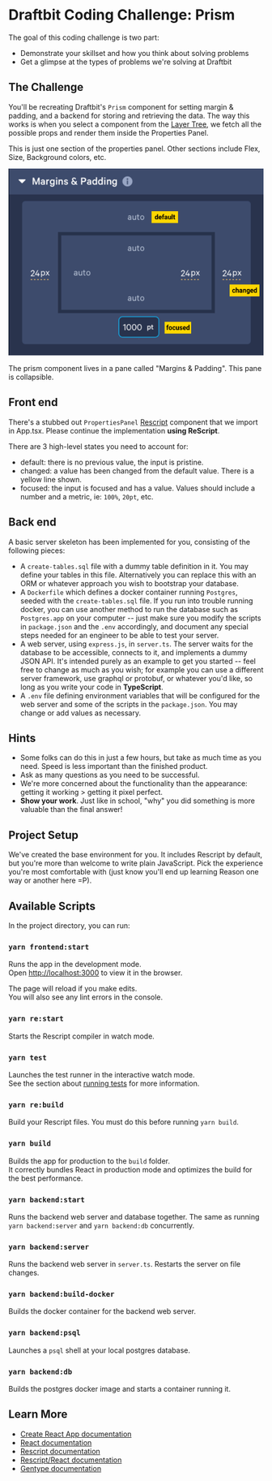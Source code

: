 # Draftbit Coding Challenge: Prism

The goal of this coding challenge is two part:

- Demonstrate your skillset and how you think about solving problems
- Get a glimpse at the types of problems we're solving at Draftbit

## The Challenge

You'll be recreating Draftbit's `Prism` component for setting margin & padding, and a backend for storing and retrieving
the data. The way this works is when you select
a component from the [Layer Tree](./layertree.png "Layer Tree"), we fetch all the possible props and render them inside
the Properties Panel.

This is just one section of the properties panel. Other sections include Flex, Size, Background colors, etc.

![Prism Component](./prism.png "Prism Component")

The prism component lives in a pane called "Margins & Padding". This pane is collapsible.

## Front end

There's a stubbed out `PropertiesPanel` [Rescript](https://rescript-lang.org) component that we import in App.tsx.
Please continue the implementation **using ReScript**.

There are 3 high-level states you need to account for:

- default: there is no previous value, the input is pristine.
- changed: a value has been changed from the default value. There is a yellow line shown.
- focused: the input is focused and has a value. Values should include a number and a metric, ie: `100%`, `20pt`, etc.

## Back end

A basic server skeleton has been implemented for you, consisting of the following pieces:

- A `create-tables.sql` file with a dummy table definition in it. You may define your tables in this file. Alternatively
  you can replace this with an ORM or whatever approach you wish to bootstrap your database.
- A `Dockerfile` which defines a docker container running `Postgres`, seeded with the `create-tables.sql` file. If you
  run into trouble running docker, you can use another method to run the database such as `Postgres.app` on your
  computer -- just make sure you modify the scripts in `package.json` and the `.env` accordingly, and document any
  special steps needed for an engineer to be able to test your server.
- A web server, using `express.js`, in `server.ts`. The server waits for the database to be accessible, connects to it,
  and implements a dummy JSON API. It's intended purely as an example to get you started -- feel free to change as much
  as you wish; for example you can use a different server framework, use graphql or protobuf, or whatever you'd like, so
  long as you write your code in **TypeScript**.
- A `.env` file defining environment variables that will be configured for the web server and some of the scripts in
  the `package.json`. You may change or add values as necessary.

## Hints

- Some folks can do this in just a few hours, but take as much time as you need. Speed is less important than the
  finished product.
- Ask as many questions as you need to be successful.
- We're more concerned about the functionality than the appearance: getting it working > getting it pixel perfect.
- **Show your work**. Just like in school, "why" you did something is more valuable than the final answer!

## Project Setup

We've created the base environment for you. It includes Rescript by default, but you're more than welcome to write plain
JavaScript. Pick the
experience you're most comfortable with (just know you'll end up learning Reason one way or another here =P).

## Available Scripts

In the project directory, you can run:

### `yarn frontend:start`

Runs the app in the development mode.<br />
Open [http://localhost:3000](http://localhost:3000) to view it in the browser.

The page will reload if you make edits.<br />
You will also see any lint errors in the console.

### `yarn re:start`

Starts the Rescript compiler in watch mode.

### `yarn test`

Launches the test runner in the interactive watch mode.<br />
See the section about [running tests](https://facebook.github.io/create-react-app/docs/running-tests) for more
information.

### `yarn re:build`

Build your Rescript files. You must do this before running `yarn build`.

### `yarn build`

Builds the app for production to the `build` folder.<br />
It correctly bundles React in production mode and optimizes the build for the best performance.

### `yarn backend:start`

Runs the backend web server and database together. The same as running `yarn backend:server` and `yarn backend:db`
concurrently.

### `yarn backend:server`

Runs the backend web server in `server.ts`. Restarts the server on file changes.

### `yarn backend:build-docker`

Builds the docker container for the backend web server.

### `yarn backend:psql`

Launches a `psql` shell at your local postgres database.

### `yarn backend:db`

Builds the postgres docker image and starts a container running it.

## Learn More

- [Create React App documentation](https://facebook.github.io/create-react-app/docs/getting-started)
- [React documentation](https://reactjs.org/)
- [Rescript documentation](https://rescript-lang.org)
- [Rescript/React documentation](https://rescript-lang.org/docs/react/latest/introduction)
- [Gentype documentation](https://github.com/cristianoc/genType)
